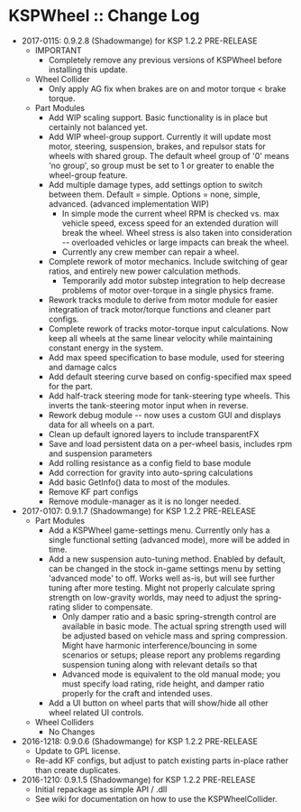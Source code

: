 # KSPWheel :: Change Log

* 2017-0115: 0.9.2.8 (Shadowmange) for KSP 1.2.2 PRE-RELEASE
	+ IMPORTANT
		- Completely remove any previous versions of KSPWheel before installing this update.
	+ Wheel Collider
		- Only apply AG fix when brakes are on and motor torque < brake torque.
	+ Part Modules
		- Add WIP scaling support.  Basic functionality is in place but certainly not balanced yet.
		- Add WIP wheel-group support.  Currently it will update most motor, steering, suspension, brakes, and repulsor stats for wheels with shared group.  The default wheel group of '0' means 'no group', so group must be set to 1 or greater to enable the wheel-group feature.
		- Add multiple damage types, add settings option to switch between them.  Default = simple.  Options = none, simple, advanced.  (advanced implementation WIP)
			- In simple mode the current wheel RPM is checked vs. max vehicle speed, excess speed for an extended duration will break the wheel.  Wheel stress is also taken into consideration -- overloaded vehicles or large impacts can break the wheel.
			- Currently any crew member can repair a wheel.
		- Complete rework of motor mechanics.  Include switching of gear ratios, and entirely new power calculation methods.
			- Temporarily add motor substep integration to help decrease problems of motor over-torque in a single physics frame.
		- Rework tracks module to derive from motor module for easier integration of track motor/torque functions and cleaner part configs.
		- Complete rework of tracks motor-torque input calculations.  Now keep all wheels at the same linear velocity while maintaining constant energy in the system.
		- Add max speed specification to base module, used for steering and damage calcs
		- Add default steering curve based on config-specified max speed for the part.
		- Add half-track steering mode for tank-steering type wheels.  This inverts the tank-steering motor input when in reverse.
		- Rework debug module -- now uses a custom GUI and displays data for all wheels on a part.
		- Clean up default ignored layers to include transparentFX
		- Save and load persistent data on a per-wheel basis, includes rpm and suspension parameters
		- Add rolling resistance as a config field to base module
		- Add correction for gravity into auto-spring calculations
		- Add basic GetInfo() data to most of the modules.
		- Remove KF part configs
		- Remove module-manager as it is no longer needed.
* 2017-0107: 0.9.1.7 (Shadowmange) for KSP 1.2.2 PRE-RELEASE
	+ Part Modules
		- Add a KSPWheel game-settings menu.  Currently only has a single functional setting (advanced mode), more will be added in time.
		- Add a new suspension auto-tuning method.  Enabled by default, can be changed in the stock in-game settings menu by setting 'advanced mode' to off.  Works well as-is, but will see further tuning after more testing.  Might not properly calculate spring strength on low-gravity worlds, may need to adjust the spring-rating slider to compensate.
			- Only damper ratio and a basic spring-strength control are available in basic mode.  The actual spring strength used will be adjusted based on vehicle mass and spring compression.  Might have harmonic interference/bouncing in some scenarios or setups;  please report any problems regarding suspension tuning along with relevant details so that
			- Advanced mode is equivalent to the old manual mode; you must specify load rating, ride height, and damper ratio properly for the craft and intended uses.
		- Add a UI button on wheel parts that will show/hide all other wheel related UI controls.
	+ Wheel Colliders
		- No Changes
* 2016-1218: 0.9.0.6 (Shadowmange) for KSP 1.2.2 PRE-RELEASE
	+ Update to GPL license.
	+ Re-add KF configs, but adjust to patch existing parts in-place rather than create duplicates.
* 2016-1210: 0.9.1.5 (Shadowmange) for KSP 1.2.2 PRE-RELEASE
	+ Initial repackage as simple API / .dll
	+ See wiki for documentation on how to use the KSPWheelCollider.
